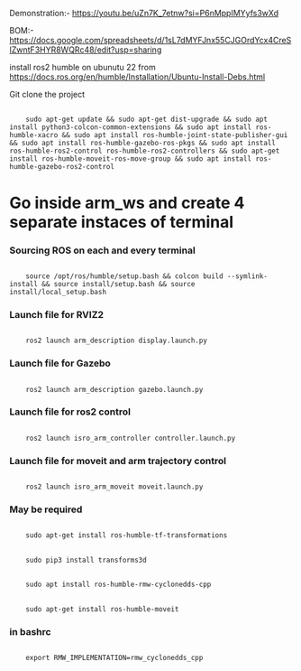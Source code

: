Demonstration:- https://youtu.be/uZn7K_7etnw?si=P6nMppIMYyfs3wXd


BOM:-  https://docs.google.com/spreadsheets/d/1sL7dMYFJnx55CJGOrdYcx4CreSIZwntF3HYR8WQRc48/edit?usp=sharing


install ros2 humble on ubunutu 22 from https://docs.ros.org/en/humble/Installation/Ubuntu-Install-Debs.html

Git clone the project


##
        sudo apt-get update && sudo apt-get dist-upgrade && sudo apt install python3-colcon-common-extensions && sudo apt install ros-humble-xacro && sudo apt install ros-humble-joint-state-publisher-gui && sudo apt install ros-humble-gazebo-ros-pkgs && sudo apt install ros-humble-ros2-control ros-humble-ros2-controllers && sudo apt-get install ros-humble-moveit-ros-move-group && sudo apt install ros-humble-gazebo-ros2-control




# Go inside arm_ws and create 4 separate instaces of terminal 


### Sourcing ROS on each and every terminal 
##
        source /opt/ros/humble/setup.bash && colcon build --symlink-install && source install/setup.bash && source install/local_setup.bash


### Launch file for RVIZ2
##
        ros2 launch arm_description display.launch.py


### Launch file for Gazebo
##
        ros2 launch arm_description gazebo.launch.py


### Launch file for ros2 control
##
        ros2 launch isro_arm_controller controller.launch.py



### Launch file for moveit and arm trajectory control
##
        ros2 launch isro_arm_moveit moveit.launch.py


### May be required
##
        sudo apt-get install ros-humble-tf-transformations
##
        sudo pip3 install transforms3d
##
        sudo apt install ros-humble-rmw-cyclonedds-cpp
##
        sudo apt-get install ros-humble-moveit

### in bashrc
##
        export RMW_IMPLEMENTATION=rmw_cyclonedds_cpp









